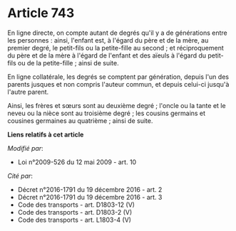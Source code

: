 # Article 743

En ligne directe, on compte autant de degrés qu'il y a de générations entre les personnes : ainsi, l'enfant est, à l'égard du
père et de la mère, au premier degré, le petit-fils ou la petite-fille au second ; et réciproquement du père et de la mère à
l'égard de l'enfant et des aïeuls à l'égard du petit-fils ou de la petite-fille ; ainsi de suite. 

En ligne collatérale, les degrés se comptent par génération, depuis l'un des parents jusques et non compris l'auteur commun,
et depuis celui-ci jusqu'à l'autre parent.

Ainsi, les frères et sœurs sont au deuxième degré ; l'oncle ou la tante et le neveu ou la nièce sont au troisième degré ; les
cousins germains et cousines germaines au quatrième ; ainsi de suite.

**Liens relatifs à cet article**

_Modifié par_:

  - Loi n°2009-526 du 12 mai 2009 - art. 10

_Cité par_:

  - Décret n°2016-1791 du 19 décembre 2016 - art. 2
  - Décret n°2016-1791 du 19 décembre 2016 - art. 3
  - Code des transports - art. D1803-12 (V)
  - Code des transports - art. D1803-2 (V)
  - Code des transports - art. L1803-4 (V)
